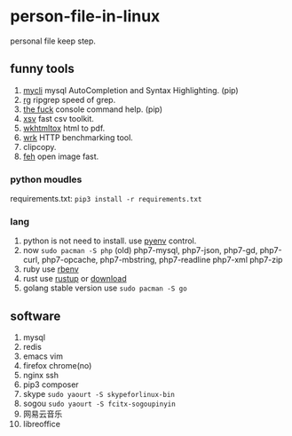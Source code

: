 # person-file-in-linux
personal file keep step.

## funny tools
1. [mycli](https://github.com/dbcli/mycli) mysql AutoCompletion and Syntax Highlighting. (pip)
1. [rg](https://github.com/BurntSushi/ripgrep) ripgrep speed of grep.
1. [the fuck](https://github.com/nvbn/thefuck) console command help. (pip)
1. [xsv](https://github.com/BurntSushi/xsv) fast csv toolkit.
1. [wkhtmltox](http://wkhtmltopdf.org/) html to pdf.
1. [wrk](https://github.com/wg/wrk) HTTP benchmarking tool.
1. clipcopy.
1. [feh](https://github.com/derf/feh) open image fast.

### python moudles
requirements.txt: `pip3 install -r requirements.txt`

### lang
1. python is not need to install. use [pyenv](https://github.com/pyenv/pyenv) control.
1. now ```sudo pacman -S php``` (old) php7-mysql, php7-json, php7-gd, php7-curl, php7-opcache, php7-mbstring, php7-readline php7-xml php7-zip
1. ruby use [rbenv](https://github.com/rbenv/rbenv)
1. rust use [rustup](https://github.com/rust-lang-nursery/rustup.rs) or [download](https://www.rust-lang.org/en-US/other-installers.html)
1. golang stable version use ```sudo pacman -S go```

## software
1. mysql
1. redis
1. emacs vim
1. firefox chrome(no)
1. nginx ssh
1. pip3 composer
1. skype ```sudo yaourt -S skypeforlinux-bin```
1. sogou ```sudo yaourt -S fcitx-sogoupinyin```
1. 网易云音乐
1. libreoffice
